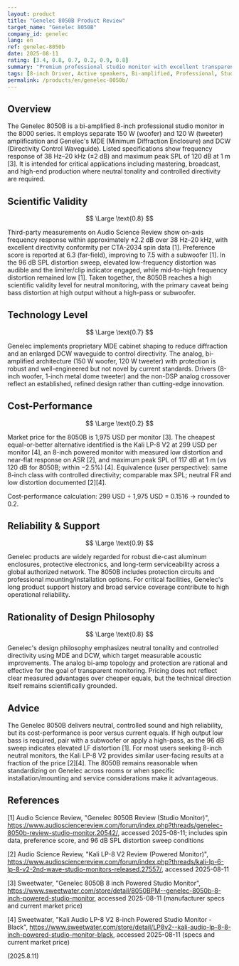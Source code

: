 ```yaml
---
layout: product
title: "Genelec 8050B Product Review"
target_name: "Genelec 8050B"
company_id: genelec
lang: en
ref: genelec-8050b
date: 2025-08-11
rating: [3.4, 0.8, 0.7, 0.2, 0.9, 0.8]
summary: "Premium professional studio monitor with excellent transparency but extremely poor cost-performance due to availability of equivalent-or-better alternatives at fraction of the price"
tags: [8-inch Driver, Active speakers, Bi-amplified, Professional, Studio monitors]
permalink: /products/en/genelec-8050b/
---
```

## Overview

The Genelec 8050B is a bi-amplified 8-inch professional studio monitor in the 8000 series. It employs separate 150 W (woofer) and 120 W (tweeter) amplification and Genelec's MDE (Minimum Diffraction Enclosure) and DCW (Directivity Control Waveguide). Listed specifications show frequency response of 38 Hz–20 kHz (±2 dB) and maximum peak SPL of 120 dB at 1 m [3]. It is intended for critical applications including mastering, broadcast, and high-end production where neutral tonality and controlled directivity are required.

## Scientific Validity

$$ \Large \text{0.8} $$

Third-party measurements on Audio Science Review show on-axis frequency response within approximately ±2.2 dB over 38 Hz–20 kHz, with excellent directivity conformity per CTA-2034 spin data [1]. Preference score is reported at 6.3 (far-field), improving to 7.5 with a subwoofer [1]. In the 96 dB SPL distortion sweep, elevated low-frequency distortion was audible and the limiter/clip indicator engaged, while mid-to-high frequency distortion remained low [1]. Taken together, the 8050B reaches a high scientific validity level for neutral monitoring, with the primary caveat being bass distortion at high output without a high-pass or subwoofer.

## Technology Level

$$ \Large \text{0.7} $$

Genelec implements proprietary MDE cabinet shaping to reduce diffraction and an enlarged DCW waveguide to control directivity. The analog, bi-amplified architecture (150 W woofer, 120 W tweeter) with protection is robust and well-engineered but not novel by current standards. Drivers (8-inch woofer, 1-inch metal dome tweeter) and the non-DSP analog crossover reflect an established, refined design rather than cutting-edge innovation.

## Cost-Performance

$$ \Large \text{0.2} $$

Market price for the 8050B is 1,975 USD per monitor [3]. The cheapest equal-or-better alternative identified is the Kali LP-8 V2 at 299 USD per monitor [4], an 8-inch powered monitor with measured low distortion and near-flat response on ASR [2], and maximum peak SPL of 117 dB at 1 m (vs 120 dB for 8050B; within −2.5%) [4]. Equivalence (user perspective): same 8-inch class with controlled directivity; comparable max SPL; neutral FR and low distortion documented [2][4].

Cost-performance calculation: 299 USD ÷ 1,975 USD = 0.1516 → rounded to 0.2.

## Reliability & Support

$$ \Large \text{0.9} $$

Genelec products are widely regarded for robust die-cast aluminum enclosures, protective electronics, and long-term serviceability across a global authorized network. The 8050B includes protection circuits and professional mounting/installation options. For critical facilities, Genelec's long product support history and broad service coverage contribute to high operational reliability.

## Rationality of Design Philosophy

$$ \Large \text{0.8} $$

Genelec's design philosophy emphasizes neutral tonality and controlled directivity using MDE and DCW, which target measurable acoustic improvements. The analog bi-amp topology and protection are rational and effective for the goal of transparent monitoring. Pricing does not reflect clear measured advantages over cheaper equals, but the technical direction itself remains scientifically grounded.

## Advice

The Genelec 8050B delivers neutral, controlled sound and high reliability, but its cost-performance is poor versus current equals. If high output low bass is required, pair with a subwoofer or apply a high-pass, as the 96 dB sweep indicates elevated LF distortion [1]. For most users seeking 8-inch neutral monitors, the Kali LP-8 V2 provides similar user-facing results at a fraction of the price [2][4]. The 8050B remains reasonable when standardizing on Genelec across rooms or when specific installation/mounting and service considerations make it advantageous.

## References

[1] Audio Science Review, "Genelec 8050B Review (Studio Monitor)", https://www.audiosciencereview.com/forum/index.php?threads/genelec-8050b-review-studio-monitor.20542/, accessed 2025-08-11; includes spin data, preference score, and 96 dB SPL distortion sweep conditions

[2] Audio Science Review, "Kali LP-8 V2 Review (Powered Monitor)", https://www.audiosciencereview.com/forum/index.php?threads/kali-lp-6-lp-8-v2-2nd-wave-studio-monitors-released.27557/, accessed 2025-08-11

[3] Sweetwater, "Genelec 8050B 8 inch Powered Studio Monitor", https://www.sweetwater.com/store/detail/8050BPM--genelec-8050b-8-inch-powered-studio-monitor, accessed 2025-08-11 (manufacturer specs and current market price)

[4] Sweetwater, "Kali Audio LP-8 V2 8-inch Powered Studio Monitor - Black", https://www.sweetwater.com/store/detail/LP8v2--kali-audio-lp-8-8-inch-powered-studio-monitor-black, accessed 2025-08-11 (specs and current market price)

(2025.8.11)
